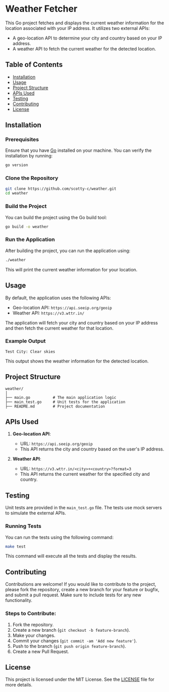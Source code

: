 # Weather Fetcher

This Go project fetches and displays the current weather information for the location associated with your IP address. It utilizes two external APIs:
- A geo-location API to determine your city and country based on your IP address.
- A weather API to fetch the current weather for the detected location.

## Table of Contents

- [Installation](#installation)
- [Usage](#usage)
- [Project Structure](#project-structure)
- [APIs Used](#apis-used)
- [Testing](#testing)
- [Contributing](#contributing)
- [License](#license)

## Installation

### Prerequisites

Ensure that you have [Go](https://golang.org/dl/) installed on your machine. You can verify the installation by running:

```bash
go version
```

### Clone the Repository

```bash
git clone https://github.com/scotty-c/weather.git
cd weather
```

### Build the Project

You can build the project using the Go build tool:

```bash
go build -o weather
```

### Run the Application

After building the project, you can run the application using:

```bash
./weather
```

This will print the current weather information for your location.

## Usage

By default, the application uses the following APIs:
- Geo-location API: `https://api.seeip.org/geoip`
- Weather API: `https://v3.wttr.in/`

The application will fetch your city and country based on your IP address and then fetch the current weather for that location.

### Example Output

```plaintext
Test City: Clear skies
```

This output shows the weather information for the detected location.

## Project Structure

```
weather/
│
├── main.go          # The main application logic
├── main_test.go     # Unit tests for the application
├── README.md        # Project documentation
```

## APIs Used

1. **Geo-location API**:
   - URL: `https://api.seeip.org/geoip`
   - This API returns the city and country based on the user's IP address.

2. **Weather API**:
   - URL: `https://v3.wttr.in/<city>+<country>?format=3`
   - This API returns the current weather for the specified city and country.

## Testing

Unit tests are provided in the `main_test.go` file. The tests use mock servers to simulate the external APIs.

### Running Tests

You can run the tests using the following command:

```bash
make test
```

This command will execute all the tests and display the results.

## Contributing

Contributions are welcome! If you would like to contribute to the project, please fork the repository, create a new branch for your feature or bugfix, and submit a pull request. Make sure to include tests for any new functionality.

### Steps to Contribute:
1. Fork the repository.
2. Create a new branch (`git checkout -b feature-branch`).
3. Make your changes.
4. Commit your changes (`git commit -am 'Add new feature'`).
5. Push to the branch (`git push origin feature-branch`).
6. Create a new Pull Request.

## License

This project is licensed under the MIT License. See the [LICENSE](LICENSE) file for more details.